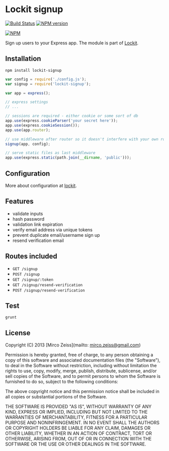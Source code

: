 # Lockit signup

[![Build Status](https://travis-ci.org/zeMirco/lockit-signup.png?branch=master)](https://travis-ci.org/zeMirco/lockit-signup) [![NPM version](https://badge.fury.io/js/lockit-signup.png)](http://badge.fury.io/js/lockit-signup)

[![NPM](https://nodei.co/npm/lockit-signup.png)](https://nodei.co/npm/lockit-signup/)

Sign up users to your Express app. The module is part of [Lockit](https://github.com/zeMirco/lockit).

## Installation

`npm install lockit-signup`

```js
var config = require('./config.js');
var signup = require('lockit-signup');

var app = express();

// express settings
// ...

// sessions are required - either cookie or some sort of db
app.use(express.cookieParser('your secret here'));
app.use(express.cookieSession());
app.use(app.router);

// use middleware after router so it doesn't interfere with your own routes
signup(app, config);

// serve static files as last middleware
app.use(express.static(path.join(__dirname, 'public')));
```

## Configuration

More about configuration at [lockit](https://github.com/zeMirco/lockit).

## Features

 - validate inputs
 - hash password
 - validation link expiration
 - verify email address via unique tokens
 - prevent duplicate email/username sign up
 - resend verification email

## Routes included

 - `GET /signup`
 - `POST /signup`
 - `GET /signup/:token`
 - `GET /signup/resend-verification`
 - `POST /signup/resend-verification`

## Test

`grunt`

## License

Copyright (C) 2013 [Mirco Zeiss](mailto: mirco.zeiss@gmail.com)

Permission is hereby granted, free of charge, to any person obtaining a copy of this software and associated documentation files (the "Software"), to deal in the Software without restriction, including without limitation the rights to use, copy, modify, merge, publish, distribute, sublicense, and/or sell copies of the Software, and to permit persons to whom the Software is furnished to do so, subject to the following conditions:

The above copyright notice and this permission notice shall be included in all copies or substantial portions of the Software.

THE SOFTWARE IS PROVIDED "AS IS", WITHOUT WARRANTY OF ANY KIND, EXPRESS OR IMPLIED, INCLUDING BUT NOT LIMITED TO THE WARRANTIES OF MERCHANTABILITY, FITNESS FOR A PARTICULAR PURPOSE AND NONINFRINGEMENT. IN NO EVENT SHALL THE AUTHORS OR COPYRIGHT HOLDERS BE LIABLE FOR ANY CLAIM, DAMAGES OR OTHER LIABILITY, WHETHER IN AN ACTION OF CONTRACT, TORT OR OTHERWISE, ARISING FROM, OUT OF OR IN CONNECTION WITH THE SOFTWARE OR THE USE OR OTHER DEALINGS IN THE SOFTWARE.